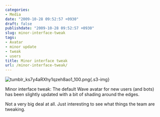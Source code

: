 ```yaml
---
categories:
- Media
date: "2009-10-28 09:52:57 +0930"
draft: false
publishdate: "2009-10-28 09:52:57 +0930"
slug: minor-interface-tweak
tags:
- Avatar
- minor update
- tweak
- users
title: Minor interface tweak
url: /minor-interface-tweak/
---
```

![tumblr\_ks7y4aRXhy1qzeh8ao1\_100.png](https://turbo.geekorium.com.au/images/tumblr_ks7y4aRXhy1qzeh8ao1_100.png){.s3-img}

Minor interface tweak: The default Wave avatar for new users (and bots)
has been slightly updated with a bit of shading around the edges.

Not a very big deal at all. Just interesting to see what things the team
are tweaking.